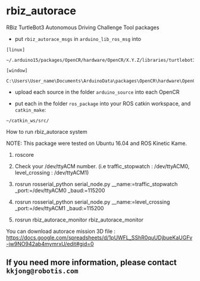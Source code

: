 # rbiz_autorace
RBiz TurtleBot3 Autonomous Driving Challenge Tool packages

- put `rbiz_autorace_msgs` in `arduino_lib_ros_msg` into

```
[linux]

~/.arduino15/packages/OpenCR/hardware/OpenCR/X.Y.Z/libraries/turtlebot3_ros_lib/
```

```
[window]

C:\Users\User_name\Documents\ArduinoData\packages\OpenCR\hardware\OpenCR\X.Y.Z\libraries\turtlebot3_ros_lib
```

- upload each source in the folder `arduino_source` into each OpenCR

- put each in the folder `ros_package` into your ROS catkin workspace, and `catkin_make`:

```
~/catkin_ws/src/
```

How to run rbiz_autorace system

NOTE: This package were tested on Ubuntu 16.04 and ROS Kinetic Kame.

1. roscore

2. Check your /dev/ttyACM number. (i.e traffic_stopwatch : /dev/ttyACM0, level_crossing : /dev/ttyACM1)

3. rosrun rosserial_python serial_node.py __name:=traffic_stopwatch _port:=/dev/ttyACM0 _baud:=115200

4. rosrun rosserial_python serial_node.py __name:=level_crossing _port:=/dev/ttyACM1 _baud:=115200

5. rosrun rbiz_autorace_monitor rbiz_autorace_monitor  

You can download autorace mission 3D file : https://docs.google.com/spreadsheets/d/1pUWFL_SShR0quUDjbueKaUGFv-jw9NO942ab4mymrxU/edit#gid=0

## If you need more information, please contact `kkjong@robotis.com`
